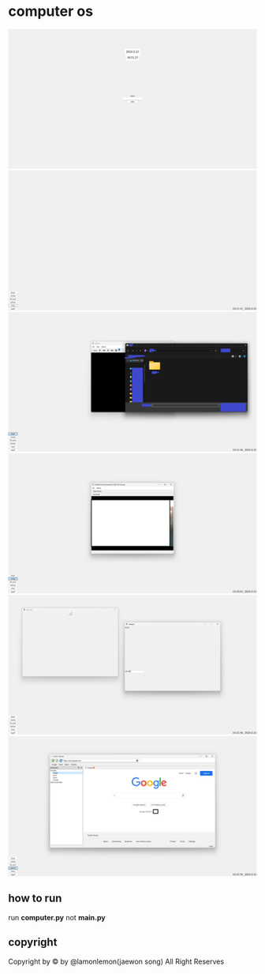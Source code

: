 # computer os

![alt text](image.png)
![alt text](image-1.png)
![alt text](image-2.png)
![alt text](image-3.png)
![alt text](image-4.png)
![alt text](image-5.png)

## how to run

run **computer.py** not **main.py**

## copyright

Copyright by &copy; by @lamonlemon(jaewon song) 
All Right Reserves 